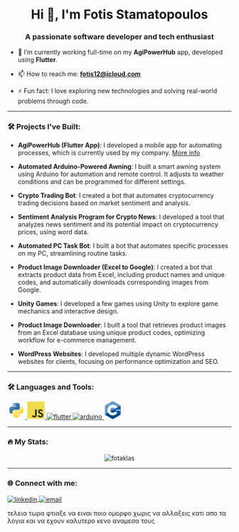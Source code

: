 <h1 align="center">Hi 👋, I'm Fotis Stamatopoulos</h1>
<h3 align="center">A passionate software developer and tech enthusiast</h3>

- 🔭 I’m currently working full-time on my **AgiPowerHub** app, developed using **Flutter**.

- 📫 How to reach me: **fotis12@icloud.com**

- ⚡ Fun fact: I love exploring new technologies and solving real-world problems through code.

---

### 🛠 Projects I've Built:

- **AgiPowerHub (Flutter App)**: I developed a mobile app for automating processes, which is currently used by my company. [More info](https://agipowerhub.com/)

- **Automated Arduino-Powered Awning**: I built a smart awning system using Arduino for automation and remote control. It adjusts to weather conditions and can be programmed for different settings.

- **Crypto Trading Bot**: I created a bot that automates cryptocurrency trading decisions based on market sentiment and analysis.

- **Sentiment Analysis Program for Crypto News**: I developed a tool that analyzes news sentiment and its potential impact on cryptocurrency prices, using word data.

- **Automated PC Task Bot**: I built a bot that automates specific processes on my PC, streamlining routine tasks.

- **Product Image Downloader (Excel to Google)**: I created a bot that extracts product data from Excel, including product names and unique codes, and automatically downloads corresponding images from Google.

- **Unity Games**: I developed a few games using Unity to explore game mechanics and interactive design.

- **Product Image Downloader**: I built a tool that retrieves product images from an Excel database using unique product codes, optimizing workflow for e-commerce management.

- **WordPress Websites**: I developed multiple dynamic WordPress websites for clients, focusing on performance optimization and SEO.

---

### 🛠 Languages and Tools:

<p align="left">
  <a href="https://www.python.org" target="_blank">
    <img src="https://raw.githubusercontent.com/devicons/devicon/master/icons/python/python-original.svg" alt="python" width="40" height="40"/>
  </a>
  <a href="https://developer.mozilla.org/en-US/docs/Web/JavaScript" target="_blank">
    <img src="https://raw.githubusercontent.com/devicons/devicon/master/icons/javascript/javascript-original.svg" alt="javascript" width="40" height="40"/>
  </a>
  <a href="https://flutter.dev" target="_blank">
    <img src="https://www.vectorlogo.zone/logos/flutterio/flutterio-icon.svg" alt="flutter" width="40" height="40"/>
  </a>
  <a href="https://www.arduino.cc/" target="_blank">
    <img src="https://cdn.worldvectorlogo.com/logos/arduino-1.svg" alt="arduino" width="40" height="40"/>
  </a>
  <a href="https://www.cplusplus.com/" target="_blank">
    <img src="https://raw.githubusercontent.com/devicons/devicon/master/icons/cplusplus/cplusplus-original.svg" alt="cplusplus" width="40" height="40"/>
  </a>
</p>

---

### 🔥 My Stats:

<p align="center">
  <img align="center" src="https://github-readme-streak-stats.herokuapp.com/?user=fotaklas&theme=dark" alt="fotaklas" />
</p>

---

### 🌐 Connect with me:
<p align="left">
  <a href="https://linkedin.com/in/your-linkedin" target="blank">
    <img align="center" src="https://www.linkedin.com/in/fotis-stamatopoulos-a46630263/" alt="linkedin" height="30" width="40" />
  </a>
  <a href="mailto:fotis12@icloud.com">
    <img align="center" src="https://cdn-icons-png.flaticon.com/512/281/281769.png" alt="email" height="30" width="40" />
  </a>
</p> τελεια τωρα φτιαξε να ειναι ποιο ομορφο  χωρις να αλλαξεις κατι απο τα λογια και να εχουν καλυτερο κενο αναμεσα τους 


